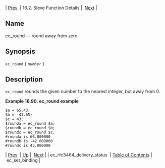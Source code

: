 | [Prev](sieve.ref.ec_rfc3464_delivery_status)  | 16.2. Sieve Function Details |  [Next](sieve.ref.ec_set_binding) |

<a name="sieve.ref.ec_round"></a>
## Name

ec_round — round away from zero

## Synopsis

`ec_round` { *`number`* }

<a name="idp30476976"></a>
## Description

`ec_round` rounds the given number to the nearest integer, but away from 0.

<a name="example.ec_round"></a>

**Example 16.90. ec_round example**

```
$a = 65.43;
$b = -41.65;
$c = 43;
$rounda = ec_round $a;
$roundb = ec_round $b;
$roundc = ec_round $c;
#rounda is 66.000000
#roundb is -42.000000
#roundc is 43.000000
```

| [Prev](sieve.ref.ec_rfc3464_delivery_status)  | [Up](sieve.ref.files) |  [Next](sieve.ref.ec_set_binding) |
| ec_rfc3464_delivery_status  | [Table of Contents](index) |  ec_set_binding |
